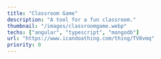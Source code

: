 ```yaml
---
title: "Classroom Game"
description: "A tool for a fun classroom."
thumbnail: "/images/classroomgame.webp"
techs: ["angular", "typescript", "mongodb"]
url: "https://www.icandoathing.com/thing/TV8vmq"
priority: 0
---
```

